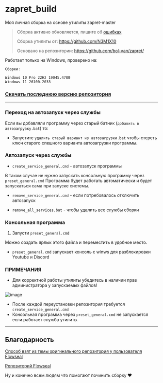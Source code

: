 # zapret_build

Моя личная сборка на основе утилиты zapret-master

> Сборка активно обновляется, пишите об [ошибках](https://github.com/N3M1X10/zapret_build/issues)
> 
> Сборка утилиты от: https://github.com/N3M1X10
> 
> Основано на репозитории: https://github.com/bol-van/zapret/
>

Работает только на Windows, проверено на:
```
Сборки:

Windows 10 Pro 22H2 19045.4780
Windows 11 26100.2033
```

### [Скачать последнюю версию репозитория](https://github.com/N3M1X10/zapret_build/archive/refs/heads/main.zip)

---

### Переход на автозапуск через службы

Если вы добавляли программу через старый батник (`добавить в автозагрузку.bat`) то:
- Запустите `удалить старый вариант из автозагрузки.bat` чтобы стереть ключ старого спешного варианта автозагрузки программы.


### Автозапуск через службы

- `create_service_general.cmd` - автозапуск программы

В таком случае не нужно запускать консольную программу через `preset_general.cmd`
Программа будет работать автоматически и будет запускаться сама при запуске системы.

- `remove_service_general.cmd` - если потребовалось отключить автозапуск

- `remove_all_services.bat` - чтобы удалить все службы сборки


### Консольная программа
1. Запусти `preset_general.cmd`

Можно создать ярлык этого файла и переместить в удобное место.

- `preset_general.cmd` запускает консоль с winws для разблокировки Youtube и Discord

### ПРИМЕЧАНИЯ

- Для корректной работы утилиты убедитесь в наличии прав администратора у запускаемых файлов!

![image](https://github.com/user-attachments/assets/5d9cc6fc-aa53-4966-9fc3-87585d9d8b3c)

- После каждой переустановки репозитория требуется `create_service_general.cmd`
- Консольная программа через `preset_general.cmd` не запускается если работает служба утилиты.


---

## Благодарность

[Способ взят из темы оригинального репозитория у пользователя Flowseal](https://github.com/bol-van/zapret/issues/455#issuecomment-2400503770)

[Репозиторий Flowseal](https://github.com/Flowseal/zapret-discord-youtube)

Ну и конечно всем людям что помогают починить сборку ❤
